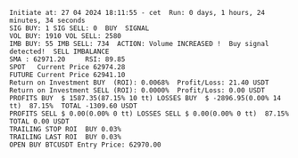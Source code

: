     Initiate at: 27 04 2024 18:11:55 - cet  Run: 0 days, 1 hours, 24 minutes, 34 seconds
    SIG BUY: 1 SIG SELL: 0  BUY  SIGNAL
    VOL BUY: 1910 VOL SELL: 2580
    IMB BUY: 55 IMB SELL: 734  ACTION: Volume INCREASED !  Buy signal detected!  SELL IMBALANCE
    SMA : 62971.20     RSI: 89.85
    SPOT   Current Price 62974.28
    FUTURE Current Price 62941.10
    Return on Investment BUY  (ROI): 0.0068%  Profit/Loss: 21.40 USDT
    Return on Investment SELL (ROI): 0.0000%  Profit/Loss: 0.00 USDT
    PROFITS BUY  $ 1587.35(87.15% 10 tt) LOSSES BUY  $ -2896.95(0.00% 14 tt)  87.15%  TOTAL -1309.60 USDT
    PROFITS SELL $ 0.00(0.00% 0 tt) LOSSES SELL $ 0.00(0.00% 0 tt)  87.15%  TOTAL 0.00 USDT
    TRAILING STOP ROI  BUY 0.03%
    TRAILING LAST ROI  BUY 0.03%
    OPEN BUY BTCUSDT Entry Price: 62970.00

